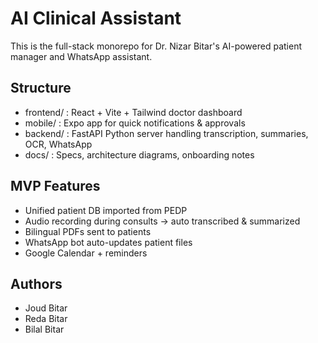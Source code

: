 # AI Clinical Assistant

This is the full-stack monorepo for Dr. Nizar Bitar's AI-powered patient manager and WhatsApp assistant.

## Structure
- frontend/ : React + Vite + Tailwind doctor dashboard
- mobile/   : Expo app for quick notifications & approvals
- backend/  : FastAPI Python server handling transcription, summaries, OCR, WhatsApp
- docs/     : Specs, architecture diagrams, onboarding notes

## MVP Features
- Unified patient DB imported from PEDP
- Audio recording during consults -> auto transcribed & summarized
- Bilingual PDFs sent to patients
- WhatsApp bot auto-updates patient files
- Google Calendar + reminders

## Authors
- Joud Bitar
- Reda Bitar
- Bilal Bitar

